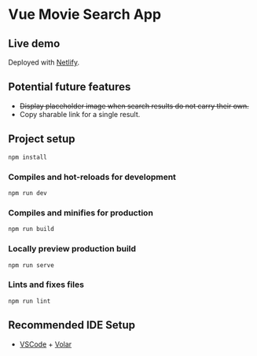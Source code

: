 # Vue Movie Search App

## Live demo
Deployed with [Netlify](https://v-movie-search-app.netlify.app/).

## Potential future features
- ~~Display placeholder image when search results do not carry their own.~~
- Copy sharable link for a single result.

## Project setup
```
npm install
```

### Compiles and hot-reloads for development
```
npm run dev
```

### Compiles and minifies for production
```
npm run build
```

### Locally preview production build
```
npm run serve
```

### Lints and fixes files
```
npm run lint
```

## Recommended IDE Setup
- [VSCode](https://code.visualstudio.com/) + [Volar](https://marketplace.visualstudio.com/items?itemName=johnsoncodehk.volar)
